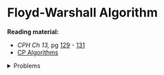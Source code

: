 # Floyd-Warshall Algorithm

**Reading material:**
* *CPH Ch 13,* pg [129](https://cses.fi/book/book.pdf#page=139) - [131](https://cses.fi/book/book.pdf#page=141)
* [CP Algorithms](https://cp-algorithms.com/graph/all-pair-shortest-path-floyd-warshall.html)

<details>
<summary>Problems</summary>
<ul>
    <li><a href="https://cses.fi/problemset/task/1672">CSES Shortest Routes II</a></li>
    <li><a href="https://www.spoj.com/problems/CHICAGO/">Spoj CHICAGO</a></li>
    <li><a href="https://codeforces.com/problemset/problem/295/B">CF 295 B</a></li>
    <li><a href="https://codeforces.com/contest/25/problem/C">Codeforces 25 C</a></li>
    <li><a href="https://codeforces.com/contest/33/problem/B">Codeforces 33 B</a></li>
</ul>
</details>